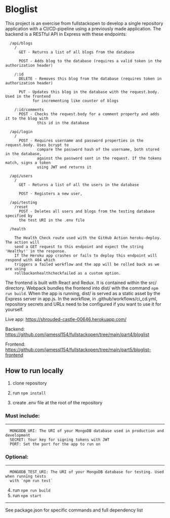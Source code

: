 # Bloglist

This project is an exercise from fullstackopen to develop a single repository application with a CI/CD-pipeline using a previously made application. The backend is a RESTful API in Express with these endpoints:
```
  /api/blogs
    /
      GET - Returns a list of all blogs from the database

      POST - Adds blog to the database (requires a valid token in the authorization header)

    /:id
      DELETE - Removes this blog from the database (requires token in authorization header)

      PUT - Updates this blog in the database with the request.body. Used in the frontend
            for incrementing like counter of blogs

    /:id/comments
      POST - Checks the request.body for a comment property and adds it to the blog with 
              this id in the database

  /api/login
    /
      POST - Requires username and password properties in the request.body. Uses bcrypt to
              compare the password hash of the username, both stored in the database, 
              against the password sent in the request. If the tokens match, signs a token
              using JWT and returns it

  /api/users
    /
      GET - Returns a list of all the users in the database

      POST - Registers a new user,

  /api/testing
    /reset
      POST - Deletes all users and blogs from the testing database specified by
      the test URI in the .env file

  /health

    The Health Check route used with the GitHub Action heroku-deploy. The action will
    send a GET request to this endpoint and expect the string 'Healthy!' in the response.
    If the Heroku app crashes or fails to deploy this endpoint will respond with 404 which
    triggers a failed workflow and the app will be rolled back as we are using 
    rollbackonhealthcheckfailed as a custom option.

```
The frontend is built with React and Redux. It is contained within the src/ directory. Webpack bundles the frontend into dist/ with the command `npm run build`. When the app is running, dist/ is served as a static asset by the Express server in app.js. In the workflow, in .github/workflows/ci_cd.yml, repository secrets and URLs need to be configured if you want to use it for yourself.

Live app: https://shrouded-castle-00646.herokuapp.com/

Backend: https://github.com/jamessl154/fullstackopen/tree/main/part4/bloglist

Frontend: https://github.com/jamessl154/fullstackopen/tree/main/part5/bloglist-frontend

## How to run locally

1. clone repository
2. run `npm install`

3. create .env file at the root of the repository
### Must include:
---
```
  MONGODB_URI: The URI of your MongoDB database used in production and development
  SECRET: Your key for signing tokens with JWT
  PORT: Set the port for the app to run on
```
### Optional:
---
```
  MONGODB_TEST_URI: The URI of your MongoDB database for testing. Used when running tests
  with `npm run test`
```

4. run `npm run build`
5. run `npm start`
---
See package.json for specific commands and full dependency list